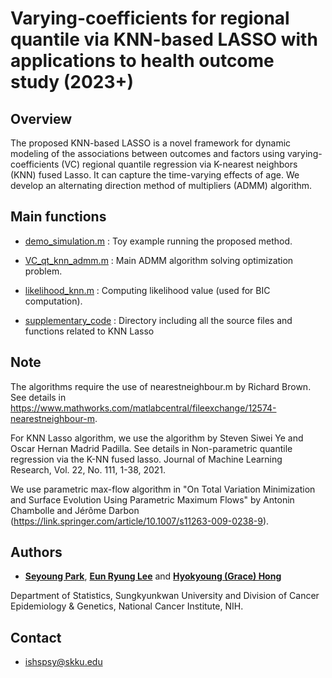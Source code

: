 # Varying-coefficients for regional quantile via KNN-based LASSO with applications to health outcome study (2023+)



## Overview

The proposed KNN-based LASSO is a novel framework for dynamic modeling of the associations between  outcomes and  factors using varying-coefficients (VC) regional quantile regression via K-nearest neighbors (KNN) fused Lasso.  It can capture the time-varying effects of age.  We develop an alternating direction method of multipliers (ADMM) algorithm. 


## Main functions

- [demo_simulation.m](https://github.com/younghhk/software/blob/master/MATLAB/demo_simulation.m)
: Toy example running the proposed method.

- [VC_qt_knn_admm.m](https://github.com/younghhk/software/blob/master/MATLAB/KNN/VC_qt_knn_admm.m)
: Main ADMM algorithm solving optimization problem.

- [likelihood_knn.m](https://github.com/younghhk/software/blob/master/MATLAB/KNN/likelihood_knn.m)
: Computing likelihood value (used for BIC computation).

- [supplementary_code](https://github.com/younghhk/software/tree/master/MATLAB/KNN/supplementary_code)
: Directory including all the source files and functions related to KNN Lasso

## Note
The  algorithms require the use of nearestneighbour.m by Richard Brown. See details in https://www.mathworks.com/matlabcentral/fileexchange/12574-nearestneighbour-m.

For KNN Lasso algorithm, we use the algorithm by Steven Siwei Ye and Oscar Hernan Madrid Padilla. See details in Non-parametric quantile regression via the K-NN fused lasso. Journal of Machine Learning Research, Vol. 22, No. 111, 1-38, 2021.

We use parametric max-flow algorithm in "On Total Variation Minimization and Surface Evolution Using Parametric Maximum Flows" by Antonin Chambolle and Jérôme Darbon (https://link.springer.com/article/10.1007/s11263-009-0238-9). 




## Authors

* [**Seyoung Park**](https://sites.google.com/view/seyoungpark/home),   [**Eun Ryung Lee**](https://sites.google.com/view/eunryunglee/home)
and [**Hyokyoung (Grace) Hong**](https://dceg.cancer.gov/about/staff-directory/hong-grace)

 Department of Statistics, Sungkyunkwan University and
 Division of Cancer Epidemiology & Genetics, National Cancer Institute, NIH.


## Contact

* ishspsy@skku.edu





